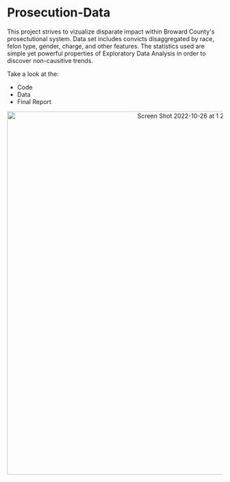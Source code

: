# Prosecution-Data
This project strives to vizualize disparate impact within Broward County's prosectutional system. Data set includes convicts disaggregated by race, 
felon type, gender, charge, and other features. The statistics used are  simple yet powerful properties of Exploratory Data Analysis in order to discover non-causitive trends. 

Take a look at the:
- Code
- Data
- Final Report

<p align="center">
<img width="849" alt="Screen Shot 2022-10-26 at 1 25 37 PM" src="https://user-images.githubusercontent.com/53825687/198118572-8ede16be-b29c-4301-9232-060ded702ebb.png">
  </p>
